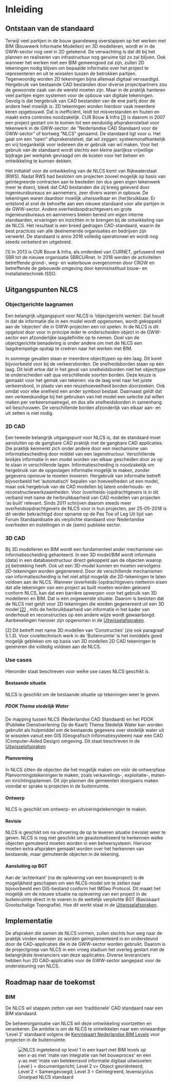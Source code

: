 # Inleiding

## Ontstaan van de standaard
<p>Terwijl veel partijen in de bouw gaandeweg overstappen op het werken met BIM (Bouwwerk Informatie Modellen) en 3D modelleren, wordt er in de GWW-sector nog veel in 2D getekend. De verwachting is dat dit bij het plannen en realiseren van infrastructuur nog geruime tijd zo zal blijven. Ook wanneer het werken met een BIM gemeengoed zal zijn, zullen 2D tekeningen nodig blijven om bepaalde informatie over het project te representeren en uit te wisselen tussen de betrokken partijen. Tegenwoordig worden 2D tekeningen bijna allemaal digitaal vervaardigd. Hergebruik van bestaande CAD bestanden door diverse projectpartners zou de gewoonste zaak van de wereld moeten zijn. Maar in de praktijk hanteren veel partijen eigen systemen voor de opbouw van digitale tekeningen. Gevolg is dat hergebruik van CAD bestanden van de ene partij door de andere heel moeilijk is. 2D tekeningen worden hierdoor vaak meerdere keren opgebouwd. Dat is inefficiënt, leidt tot misverstanden en fouten en maakt extra controles noodzakelijk. CUR Bouw & Infra <a href="#footnote-1">[1]</a>  is daarom in 2007 een project gestart om te komen tot een eenduidig afsprakenstelsel voor tekenwerk in de GWW-sector: de “Nederlandse CAD Standaard voor de GWW-sector” of kortweg “NLCS” genaamd. De standaard ligt voor u. Het gaat om een “open” afsprakenstelsel, dat wil zeggen: systeemonafhankelijk en vrij toegankelijk voor iedereen die er gebruik van wil maken. Voor het gebruik van de standaard wordt slechts een kleine jaarlijkse vrijwillige bijdrage per werkplek gevraagd om de kosten voor het beheer en ontwikkeling te kunnen dekken.

Het initiatief voor de ontwikkeling van de NLCS komt van Rijkwaterstaat (RWS). Nadat RWS had besloten om projecten zoveel mogelijk op basis van geïntegreerde contracten aan te besteden (en dus geen eigen tekenwerk meer te doen), bleek dat CAD bestanden die zij kreeg geleverd door ingenieursbureaus en aannemers, zeer divers waren in opbouw. De tekeningen waren daardoor moeilijk uitwisselbaar en (her)bruikbaar. Er ontstond al snel de behoefte aan een nieuwe standaard voor alle partijen in de GWW-sector. Andere overheidsopdrachtgevers en grote ingenieursbureaus en aannemers bleken bereid om eigen interne standaarden, ervaringen en inzichten in te brengen bij de ontwikkeling van de NLCS. Het resultaat is een breed gedragen CAD-standaard, waarin de best practices van alle deelnemende organisaties en bedrijven zijn verwerkt. De standaard is anno 2016 volledig operationeel en wordt nog steeds verbeterd en uitgebreid.</p>

<p id="footnote-1">[1]  In 2013 is CUR Bouw & Infra, als onderdeel van CURNET, gefuseerd met SBR tot de nieuwe organisatie SBRCURnet. In 2018 werden de activiteiten betreffende grond-, weg- en waterbouw overgenomen door CROW en betreffende de gebouwde omgeving door kennisinstituut bouw- en installatietechniek ISSO.</p>


## Uitgangspunten NLCS

### Objectgerichte laagnamen
<p>Een belangrijk uitgangspunt voor NLCS is ‘objectgericht werken’. Dat houdt in dat de informatie die in een model wordt opgenomen, wordt gekoppeld aan de ‘objecten’ die in GWW-projecten een rol spelen. In de NLCS is dit opgelost door voor in principe ieder te onderscheiden object in de GWW-sector een afzonderlijke laagdefinitie op te nemen. Doel van de objectgerichte benadering is onder andere om met de NLCS een laagdrempelige opstap te creëren naar het werken met BIM.

In sommige gevallen staan er meerdere objecttypen op één laag. Dit komt bijvoorbeeld voor bij de verkeersborden. De snelheidsborden staan op één laag. Dit leidt ertoe dat in het geval van snelheidsborden niet het objecttype te onderscheiden valt qua verschillende soorten borden. Deze keuze is gemaakt voor het gemak van tekenen: via de laag snel naar het juiste verkeersbord, in plaats van een reuzehoeveelheid borden doorzoeken. Ook omdat voor elke snelheid een ander symbool bestaat. Daarnaast geldt dat een verkeeskundige bij het gebruiken van het model een selectie zal willen maken per verkeersmaatregel, en dus alle snelheidsborden in samenhang wil beschouwen. De verschillende borden afzonderlijk van elkaar aan- en uit zetten is niet nodig.


### 2D CAD
Een tweede belangrijk uitgangspunt voor NLCS is, dat de standaard moet aansluiten op de gangbare CAD praktijk met de gangbare CAD applicaties. Die praktijk kenmerkt zich onder andere door een mechanisme van informatiescheiding door middel van een lagenstructuur. Verschillende brokjes informatie in een model worden van elkaar gescheiden door ze op te slaan in verschillende lagen. Informatiescheiding is noodzakelijk om hergebruik van de opgeslagen informatie mogelijk te maken, zonder gegevens opnieuw te moeten invoeren. Hergebruik van informatie betreft bijvoorbeeld het ‘automatisch’ bepalen van hoeveelheden uit een model, maar ook hergebruik van de CAD modellen bij latere onderhouds- en reconstructiewerkzaamheden. Voor (overheids-)opdrachtgevers is in dit verband met name de herbruikbaarheid van CAD modellen van projecten ‘as built’ relevant. Sinds 2011 schrijven daarom steeds meer overheidsopdrachtgevers de NLCS voor in hun projecten, per 25-05-2018 is dit verder bekrachtigd door opname op de Pas Toe of Leg Uit lijst van Forum Standaardisatie als verplichte standaard voor Nederlandse overheden en instellingen in de (semi) publieke sector. 


### 3D CAD
Bij 3D modelleren en BIM wordt een fundamenteel ander mechanisme van informatiescheiding gehanteerd. In een 3D model/BIM wordt informatie (data) in een databasestructuur direct gekoppeld aan de objecten waarop zij betrekking heeft. Ook uit een 3D-model kunnen en moeten vervolgens 2D-tekeningen worden gegenereerd. Door de verschillende mechanismen van informatiescheiding is het niet altijd mogelijk die 2D-tekeningen te laten voldoen aan de NLCS. Wanneer (overheids-)opdrachtgevers niettemin eisen dat alle tekeningen van een project as built moeten worden geleverd conform NLCS, kan dat een barrière opwerpen voor het gebruik van 3D modelleren en BIM. Dat is een ongewenste situatie. Daarom is besloten dat de NLCS niet geldt voor 2D tekeningen die worden gegenereerd uit een 3D model <a href="#footnote-2">[2]</a>  , mits de herbruikbaarheid van informatie in het kader van onderhoud en reconstructies op een andere wijze wordt gewaarborgd. Aanbevelingen hierover zijn opgenomen in de [Uitwisselafspraken](https://nl-digigo.github.io/NLCS/representations/#uitwisseling-van-3d-objectinformatie). 

<p id="footnote-2">[2] Dit betreft met name 3D modellen van ‘Constructies’ (zie ook paragraaf 5.1.3). Voor civieltechnisch werk in de ‘Buitenruimte’ is het inmiddels goed mogelijk gebleken om op basis van 3D modellen 2D CAD tekeningen te genereren die volledig voldoen aan de NLCS. </p>


### Use cases
Hieronder staat beschreven voor welke use cases NLCS geschikt is. 

#### Bestaande situatie
NLCS is geschikt om de bestaande situatie op tekeningen weer te geven. 

##### PDOK Thema stedelijk Water
De mapping tussen NLCS (Nederlandse CAD Standaard) en het PDOK (Publieke Dienstverlening Op de Kaart) Thema Stedelijk Water kan worden gebruikt als hulpmiddel om de bestaande gegevens over stedelijk water uit te wisselen vanuit een GIS (Geografisch Informatiesysteem) naar een CAD (Computer-Aided Design) omgeving. Dit staat beschreven in de [Uitwisselafspraken](https://nl-digigo.github.io/NLCS/representations/)


#### Planvorming
In NLCS zitten de objecten die het mogelijk maken om vóór de ontwerpfase Planvormingstekeningen te maken, zoals verkavelings-, exploitatie-, maten- en inrichtingsplannen. Dit zijn plannen die gemeenten doorgaans maken voordat er sprake is projecten in de buitenruimte. 

#### Ontwerp
NLCS is geschikt om ontwerp- en uitvoeringstekeningen te maken.

#### Revisie
NLCS is geschikt om na uitvoering de op te leveren situatie (revisie) weer te geven.
NLCS is nog niet geschikt om geautomatiseerd te herkennen welke objecten gemuteerd moeten worden in een beheersysteem. Hiervoor moeten extra afspraken gemaakt worden over het herkennen van bestaande, maar gemuteerde objecten in de tekening. 

#### Aansluiting op BGT
Aan de ‘achterkant’ (na de oplevering van een bouwproject) is de mogelijkheid geschapen om een NLCS-model om te zetten naar bijvoorbeeld een GIS-bestand conform het IMGeo Protocol. Dit maakt het mogelijk om de nieuwe situatie na oplevering van een project in de buitenruimte direct in te voeren in de wettelijk verplichte BGT (Basiskaart Grootschalige Topografie). Hoe dit werkt staat in de [Uitwisselafspraken](https://nl-digigo.github.io/NLCS/representations/#nlcs-naar-gis-conform-imgeo).



## Implementatie
De afspraken die samen de NLCS vormen, zullen slechts hun weg naar de praktijk vinden wanneer ze worden geïmplementeerd in en ondersteund door de CAD-applicaties die in de GWW-sector worden gebruikt. Daarom is de projectgroep van NLCS in een vroeg stadium het overleg gestart met de belangrijkste leveranciers van deze applicaties. Diverse leveranciers hebben hun 2D CAD-applicaties voor de GWW-sector aangepast voor de ondersteuning van NLCS.

## Roadmap naar de toekomst

### BIM

De NLCS wil stappen zetten van een ‘traditionele’ CAD standaard naar een BIM standaard.</p> 

De beheerorganisatie van NLCS wil deze ontwikkeling voortzetten en verankeren. De ambitie is om de NLCS te ontwikkelen naar een volwaardige ‘Level 2’ standaard volgens de [Kenniskaart Nederlandse BIM Levels](https://www.bimloket.nl//documents/Kenniskaart_1_-_Nederlandse_BIM_Levels.pdf) voor projecten in de buitenruimte.

<figure>
<img src="./h/media/bimlevelsnlcs.PNG" alt="NLCS ingetekend op level 1 in een kaart met BIM levels op een x-as met 'mate van integratie van het bouwproces' en een y-as met 'mate van betekenisvol informatie digitaal uitwisselen: Level ) = documentgericht; Level 2 v= Object georiënteerd; Level 2 = Samengevoegd; Level 3 = Geïntegreerd, levenscyclus">
<figcaption>Groeipad NLCS standaard</caption>
</figure>






